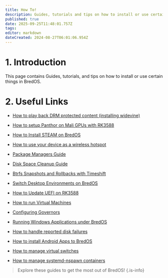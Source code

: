 ```yaml
---
title: How To!
description: Guides, tutorials and tips on how to install or use certain things in BredOS
published: true
date: 2025-09-25T11:48:01.757Z
tags: 
editor: markdown
dateCreated: 2024-08-27T06:01:06.954Z
---
```


# 1. Introduction
This page contains Guides, tutorials, and tips on how to install or use certain things in BredOS.

# 2. Useful Links

- [How to play back DRM protected content (installing widevine)](/how-to/widevine-watch-drm-content)
- [How to setup Panthor on Mali GPUs with RK3588](/how-to/how-to-setup-panthor)

- [How to Install STEAM on BredOS](/how-to/how-to-install-steam)

- [How to use your device as a wireless hotspot](/how-to/how-to-use-your-device-as-ap)

- [Package Managers Guide](/how-to/package-management)

- [Disk Space Cleanup Guide](/how-to/free-space-up)

- [Btrfs Snapshots and Rollbacks with Timeshift](/how-to/timeshift-system-snapshots-and-rollbacks-on-btrfs)

- [Switch Desktop Environments on BredOS](/how-to/switch-desktop-environments)

- [How to Update UEFI on RK3588](/how-to/update-uefi-rk3588)

- [How to run Virtual Machines](/how-to/run-vms)

- [Configuring Governors](/how-to/govctl)

- [Running Windows Applications under BredOS](/how-to/proton-run)

- [How to handle reported disk failures](/how-to/disk-failure)

- [How to install Android Apps to BredOS](/how-to/waydroid)

- [How to manage virtual switches](/how-to/open-vswitch)

- [How to manage systemd-nspawn containers](/how-to/systemd-nspawn)

> Explore these guides to get the most out of BredOS!
{.is-info}
